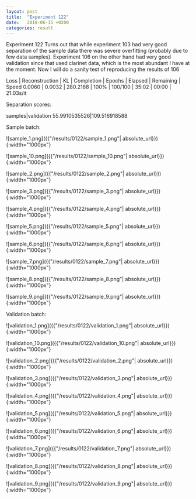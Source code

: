 ```yaml
---
layout: post
title:  "Experiment 122"
date:   2018-06-15 +0200
categories: result
---
```

Experiment 122
Turns out that while experiment 103 had very good separation of the sample data there was severe overfitting (probably due to few data samples). Experiment 106 on the other hand had very good validation since that used clarinet data, which is the most abundant I have at the moment. Now I will do a sanity test of reproducing the results of 106

Loss | Reconstruction | KL | Completion | Epochs | Elapsed | Remaining | Speed
0.0060 | 0.0032 | 280.2168 | 100% | 100/100 | 35:02 | 00:00 | 21.03s/it

Separation scores:

samples|validation
55.9910535526|109.516918588

Sample batch:

![sample_1.png]({{"/results/0122/sample_1.png"| absolute_url}}){:width="1000px"}

![sample_10.png]({{"/results/0122/sample_10.png"| absolute_url}}){:width="1000px"}

![sample_2.png]({{"/results/0122/sample_2.png"| absolute_url}}){:width="1000px"}

![sample_3.png]({{"/results/0122/sample_3.png"| absolute_url}}){:width="1000px"}

![sample_4.png]({{"/results/0122/sample_4.png"| absolute_url}}){:width="1000px"}

![sample_5.png]({{"/results/0122/sample_5.png"| absolute_url}}){:width="1000px"}

![sample_6.png]({{"/results/0122/sample_6.png"| absolute_url}}){:width="1000px"}

![sample_7.png]({{"/results/0122/sample_7.png"| absolute_url}}){:width="1000px"}

![sample_8.png]({{"/results/0122/sample_8.png"| absolute_url}}){:width="1000px"}

![sample_9.png]({{"/results/0122/sample_9.png"| absolute_url}}){:width="1000px"}

Validation batch:

![validation_1.png]({{"/results/0122/validation_1.png"| absolute_url}}){:width="1000px"}

![validation_10.png]({{"/results/0122/validation_10.png"| absolute_url}}){:width="1000px"}

![validation_2.png]({{"/results/0122/validation_2.png"| absolute_url}}){:width="1000px"}

![validation_3.png]({{"/results/0122/validation_3.png"| absolute_url}}){:width="1000px"}

![validation_4.png]({{"/results/0122/validation_4.png"| absolute_url}}){:width="1000px"}

![validation_5.png]({{"/results/0122/validation_5.png"| absolute_url}}){:width="1000px"}

![validation_6.png]({{"/results/0122/validation_6.png"| absolute_url}}){:width="1000px"}

![validation_7.png]({{"/results/0122/validation_7.png"| absolute_url}}){:width="1000px"}

![validation_8.png]({{"/results/0122/validation_8.png"| absolute_url}}){:width="1000px"}

![validation_9.png]({{"/results/0122/validation_9.png"| absolute_url}}){:width="1000px"}
